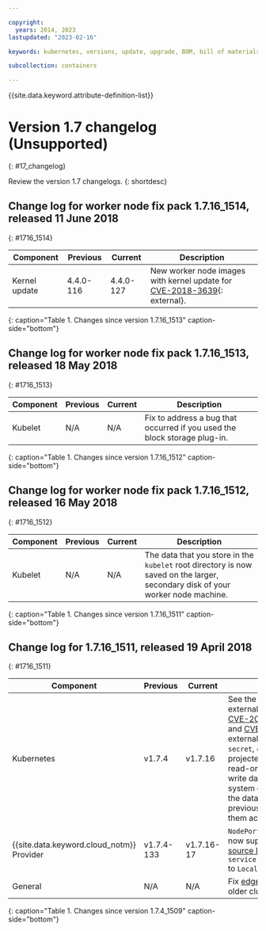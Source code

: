 ```yaml
---

copyright:
  years: 2014, 2023
lastupdated: "2023-02-16"

keywords: kubernetes, versions, update, upgrade, BOM, bill of materials, versions, patch

subcollection: containers

---
```


{{site.data.keyword.attribute-definition-list}}






# Version 1.7 changelog (Unsupported)
{: #17_changelog}


Review the version 1.7 changelogs.
{: shortdesc}

## Change log for worker node fix pack 1.7.16_1514, released 11 June 2018
{: #1716_1514}

| Component | Previous | Current | Description |
| -------------- | -------------- | -------------- | ------------- |
| Kernel update | 4.4.0-116 | 4.4.0-127 | New worker node images with kernel update for [CVE-2018-3639](http://cve.mitre.org/cgi-bin/cvename.cgi?name=CVE-2018-3639){: external}. |
{: caption="Table 1. Changes since version 1.7.16_1513" caption-side="bottom"}


## Change log for worker node fix pack 1.7.16_1513, released 18 May 2018
{: #1716_1513}

| Component | Previous | Current | Description |
| -------------- | -------------- | -------------- | ------------- |
| Kubelet | N/A | N/A | Fix to address a bug that occurred if you used the block storage plug-in. |
{: caption="Table 1. Changes since version 1.7.16_1512" caption-side="bottom"}


## Change log for worker node fix pack 1.7.16_1512, released 16 May 2018
{: #1716_1512}

| Component | Previous | Current | Description |
| -------------- | -------------- | -------------- | ------------- |
| Kubelet | N/A | N/A | The data that you store in the `kubelet` root directory is now saved on the larger, secondary disk of your worker node machine. |
{: caption="Table 1. Changes since version 1.7.16_1511" caption-side="bottom"}


## Change log for 1.7.16_1511, released 19 April 2018
{: #1716_1511}

| Component | Previous | Current | Description |
| -------------- | -------------- | -------------- | ------------- |
| Kubernetes | v1.7.4 | v1.7.16 | See the [Kubernetes release notes](https://github.com/kubernetes/kubernetes/releases/tag/v1.7.16){: external}. This release addresses [CVE-2017-1002101](https://cve.mitre.org/cgi-bin/cvename.cgi?name=CVE-2017-1002101){: external} and [CVE-2017-1002102](https://cve.mitre.org/cgi-bin/cvename.cgi?name=CVE-2017-1002102){: external} vulnerabilities.   \n Now `secret`, `configMap`, `downwardAPI`, and projected volumes are mounted as read-only. Previously, apps could write data to these volumes, but the system could automatically revert the data. If your apps rely on the previous insecure behavior, modify them accordingly. |
| {{site.data.keyword.cloud_notm}} Provider | v1.7.4-133 | v1.7.16-17 | `NodePort` and `LoadBalancer` services now support [preserving the client source IP](/docs/containers?topic=containers-loadbalancer#lb_source_ip) by setting `service.spec.externalTrafficPolicy` to `Local`. |
| General | N/A | N/A | Fix [edge node](/docs/containers?topic=containers-edge#edge) toleration setup for older clusters. |
{: caption="Table 1. Changes since version 1.7.4_1509" caption-side="bottom"}
